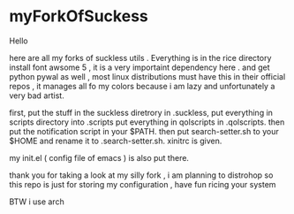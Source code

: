# myForkOfSuckess

Hello

here are all my forks of suckless utils . Everything is in the rice directory
install font awsome 5 , it is a very importaint dependency here .
and get python pywal as well , most linux distributions must have this in their official repos , it manages all fo my colors because i am lazy and unfortunately a very bad artist.


first, put the stuff in the suckless diretrory in .suckless, put everything in scripts directory into .scripts put everything in qolscripts in .qolscripts. then put the notification script in your $PATH. then put search-setter.sh to your $HOME and rename it to .search-setter.sh. xinitrc is given.

my init.el ( config file of emacs ) is also put there.

thank you for taking a look at my silly fork , i am planning to distrohop so this repo is just for storing my configuration  , have fun ricing your system 



BTW i use arch
